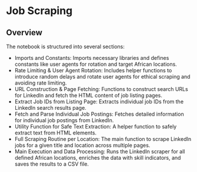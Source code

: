 # Job Scraping

## Overview
The notebook is structured into several sections:

* Imports and Constants: Imports necessary libraries and defines constants like user agents for rotation and target African locations.
* Rate Limiting & User Agent Rotation: Includes helper functions to introduce random delays and rotate user agents for ethical scraping and avoiding rate limiting.
* URL Construction & Page Fetching: Functions to construct search URLs for LinkedIn and fetch the HTML content of job listing pages.
* Extract Job IDs from Listing Page: Extracts individual job IDs from the LinkedIn search results page.
* Fetch and Parse Individual Job Postings: Fetches detailed information for individual job postings from LinkedIn.
* Utility Function for Safe Text Extraction: A helper function to safely extract text from HTML elements.
* Full Scraping Routine per Location: The main function to scrape LinkedIn jobs for a given title and location across multiple pages.
* Main Execution and Data Processing: Runs the LinkedIn scraper for all defined African locations, enriches the data with skill indicators, and saves the results to a CSV file.
